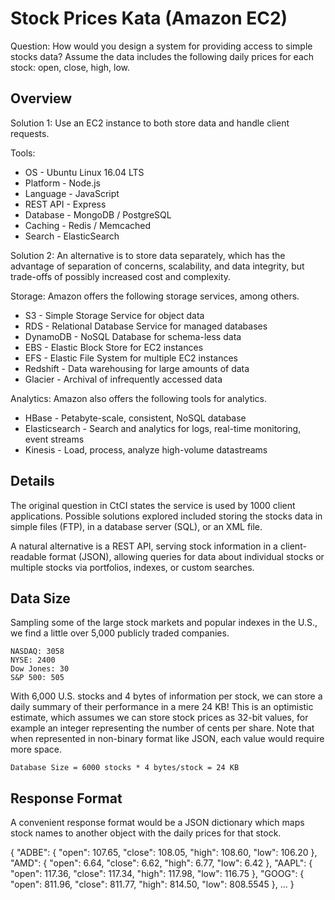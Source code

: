 
# Stock Prices Kata (Amazon EC2)

Question: How would you design a system for providing access to simple stocks data? Assume the data includes the following daily prices for each stock: open, close, high, low.

## Overview

Solution 1: Use an EC2 instance to both store data and handle client requests.

Tools:

+ OS - Ubuntu Linux 16.04 LTS
+ Platform - Node.js
+ Language - JavaScript
+ REST API - Express
+ Database - MongoDB / PostgreSQL
+ Caching  - Redis / Memcached
+ Search   - ElasticSearch

Solution 2: An alternative is to store data separately, which has the advantage of separation of concerns, scalability, and data integrity, but trade-offs of possibly increased cost and complexity.

Storage: Amazon offers the following storage services, among others.

+ S3 - Simple Storage Service for object data
+ RDS - Relational Database Service for managed databases
+ DynamoDB - NoSQL Database for schema-less data
+ EBS - Elastic Block Store for EC2 instances
+ EFS - Elastic File System for multiple EC2 instances
+ Redshift - Data warehousing for large amounts of data
+ Glacier - Archival of infrequently accessed data

Analytics: Amazon also offers the following tools for analytics.

+ HBase - Petabyte-scale, consistent, NoSQL database
+ Elasticsearch - Search and analytics for logs, real-time monitoring, event streams
+ Kinesis - Load, process, analyze high-volume datastreams

## Details

The original question in CtCI states the service is used by 1000 client applications. Possible solutions explored included storing the stocks data in simple files (FTP), in a database server (SQL), or an XML file.

A natural alternative is a REST API, serving stock information in a client-readable format (JSON), allowing queries for data about individual stocks or multiple stocks via portfolios, indexes, or custom searches.

## Data Size

Sampling some of the large stock markets and popular indexes in the U.S., we find a little over 5,000 publicly traded companies.

    NASDAQ: 3058
    NYSE: 2400
    Dow Jones: 30
    S&P 500: 505

With 6,000 U.S. stocks and 4 bytes of information per stock, we can store a daily summary of their performance in a mere 24 KB! This is an optimistic estimate, which assumes we can store stock prices as 32-bit values, for example an integer representing the number of cents per share. Note that when represented in non-binary format like JSON, each value would require more space.

    Database Size = 6000 stocks * 4 bytes/stock = 24 KB

## Response Format

A convenient response format would be a JSON dictionary which maps stock names to another object with the daily prices for that stock.

{
  "ADBE": { "open": 107.65, "close": 108.05, "high": 108.60, "low": 106.20 },
  "AMD": { "open": 6.64, "close": 6.62, "high": 6.77, "low": 6.42 },
  "AAPL": { "open": 117.36, "close": 117.34, "high": 117.98, "low": 116.75 },
  "GOOG": { "open": 811.96, "close": 811.77, "high": 814.50, "low": 808.5545 },
  ...
}

